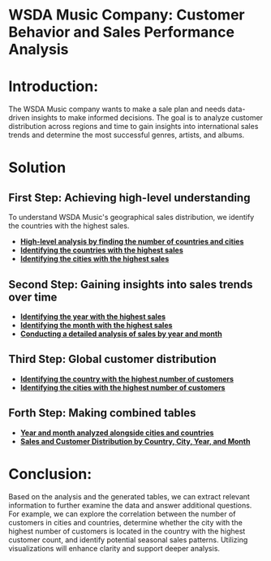 # WSDA Music Company: Customer Behavior and Sales Performance Analysis

# Introduction:
The WSDA Music company wants to make a sale plan and needs data-driven insights to make informed decisions.
The goal is to analyze customer distribution across regions and time to gain insights into international sales trends and determine the most successful genres, artists, and albums.

##
# Solution

## First Step: Achieving high-level understanding
To understand WSDA Music's geographical sales distribution, we identify the countries with the highest sales.
- **[High-level analysis by finding the number of countries and cities](https://github.com/Mae-Shahvirdi/WSDA-Music-Company-Customer-Behavior-and-Sales-Performance-Analysis/blob/main/High-level%20analysis%20by%20finding%20the%20number%20of%20countries%20and%20cities.sql)**
- **[Identifying the countries with the highest sales](https://github.com/Mae-Shahvirdi/WSDA-Music-Company-Customer-Behavior-and-Sales-Performance-Analysis/edit/main/Identifying%20the%20countries%20with%20the%20highest%20sales.sql)**
- **[Identifying the cities with the highest sales](https://github.com/Mae-Shahvirdi/WSDA-Music-Company-Customer-Behavior-and-Sales-Performance-Analysis/blob/main/Identifying%20the%20cities%20with%20the%20highest%20sales.sql)**

## Second Step: Gaining insights into sales trends over time
- **[Identifying the year with the highest sales](https://github.com/Mae-Shahvirdi/WSDA-Music-Company-Customer-Behavior-and-Sales-Performance-Analysis/blob/main/Identifying%20the%20year%20with%20the%20highest%20sales.sql)**
- **[Identifying the month with the highest sales](https://github.com/Mae-Shahvirdi/WSDA-Music-Company-Customer-Behavior-and-Sales-Performance-Analysis/blob/main/Identifying%20the%20month%20with%20the%20highest%20sales.sql)**
- **[Conducting a detailed analysis of sales by year and month](https://github.com/Mae-Shahvirdi/WSDA-Music-Company-Customer-Behavior-and-Sales-Performance-Analysis/blob/main/Conducting%20a%20detailed%20analysis%20of%20sales%20by%20year%20and%20month.sql)**

## Third Step: Global customer distribution
- **[Identifying the country with the highest number of customers](https://github.com/Mae-Shahvirdi/WSDA-Music-Company-Customer-Behavior-and-Sales-Performance-Analysis/blob/main/Identifying%20the%20country%20with%20the%20highest%20number%20of%20customers.sql)**
- **[Identifying the cities with the highest number of customers](https://github.com/Mae-Shahvirdi/WSDA-Music-Company-Customer-Behavior-and-Sales-Performance-Analysis/blob/main/Identifying%20the%20cities%20with%20the%20highest%20number%20of%20customers.sql)**

## Forth Step: Making combined tables
- **[Year and month analyzed alongside cities and countries](https://github.com/Mae-Shahvirdi/WSDA-Music-Company-Customer-Behavior-and-Sales-Performance-Analysis/blob/main/Year%20and%20month%20analyzed%20alongside%20cities%20and%20countries.sql)**
- **[Sales and Customer Distribution by Country, City, Year, and Month](https://github.com/Mae-Shahvirdi/WSDA-Music-Company-Customer-Behavior-and-Sales-Performance-Analysis/blob/main/Sales%20and%20Customer%20Distribution%20by%20Country%2C%20City%2C%20Year%2C%20and%20Month.sql)**

# Conclusion:
Based on the analysis and the generated tables, we can extract relevant information to further examine the data and answer additional questions. For example, we can explore the correlation between the number of customers in cities and countries, determine whether the city with the highest number of customers is located in the country with the highest customer count, and identify potential seasonal sales patterns. Utilizing visualizations will enhance clarity and support deeper analysis.
